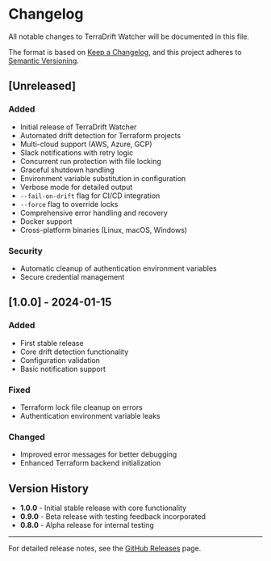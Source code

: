 # Changelog

All notable changes to TerraDrift Watcher will be documented in this file.

The format is based on [Keep a Changelog](https://keepachangelog.com/en/1.0.0/),
and this project adheres to [Semantic Versioning](https://semver.org/spec/v2.0.0.html).

## [Unreleased]

### Added
- Initial release of TerraDrift Watcher
- Automated drift detection for Terraform projects
- Multi-cloud support (AWS, Azure, GCP)
- Slack notifications with retry logic
- Concurrent run protection with file locking
- Graceful shutdown handling
- Environment variable substitution in configuration
- Verbose mode for detailed output
- `--fail-on-drift` flag for CI/CD integration
- `--force` flag to override locks
- Comprehensive error handling and recovery
- Docker support
- Cross-platform binaries (Linux, macOS, Windows)

### Security
- Automatic cleanup of authentication environment variables
- Secure credential management

## [1.0.0] - 2024-01-15

### Added
- First stable release
- Core drift detection functionality
- Configuration validation
- Basic notification support

### Fixed
- Terraform lock file cleanup on errors
- Authentication environment variable leaks

### Changed
- Improved error messages for better debugging
- Enhanced Terraform backend initialization

## Version History

- **1.0.0** - Initial stable release with core functionality
- **0.9.0** - Beta release with testing feedback incorporated
- **0.8.0** - Alpha release for internal testing

---

For detailed release notes, see the [GitHub Releases](https://github.com/yourusername/terradrift-watcher/releases) page. 